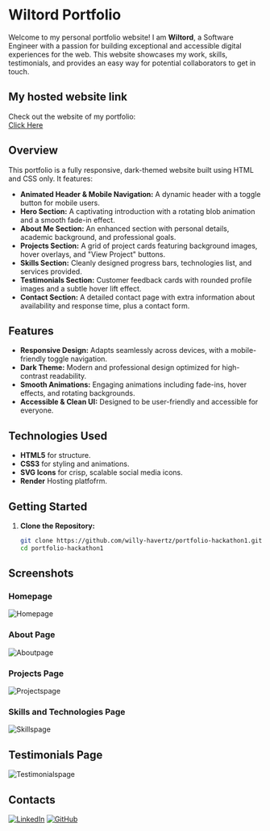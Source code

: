 # Wiltord  Portfolio

Welcome to my personal portfolio website! I am **Wiltord**, a Software Engineer with a passion for building exceptional and accessible digital experiences for the web. This website showcases my work, skills, testimonials, and provides an easy way for potential collaborators to get in touch.
## My hosted website link

Check out the website of my portfolio:  
[Click Here](https://portfolio-hackathon1.onrender.com)

## Overview

This portfolio is a fully responsive, dark-themed website built using HTML and CSS only. It features:

- **Animated Header & Mobile Navigation:** A dynamic header with a toggle button for mobile users.
- **Hero Section:** A captivating introduction with a rotating blob animation and a smooth fade-in effect.
- **About Me Section:** An enhanced section with personal details, academic background, and professional goals.
- **Projects Section:** A grid of project cards featuring background images, hover overlays, and "View Project" buttons.
- **Skills Section:** Cleanly designed progress bars, technologies list, and services provided.
- **Testimonials Section:** Customer feedback cards with rounded profile images and a subtle hover lift effect.
- **Contact Section:** A detailed contact page with extra information about availability and response time, plus a contact form.

## Features

- **Responsive Design:** Adapts seamlessly across devices, with a mobile-friendly toggle navigation.
- **Dark Theme:** Modern and professional design optimized for high-contrast readability.
- **Smooth Animations:** Engaging animations including fade-ins, hover effects, and rotating backgrounds.
- **Accessible & Clean UI:** Designed to be user-friendly and accessible for everyone.

## Technologies Used

- **HTML5** for structure.
- **CSS3** for styling and animations.
- **SVG Icons** for crisp, scalable social media icons.
- **Render** Hosting platfofrm.

## Getting Started

1. **Clone the Repository:**

   ```bash
   git clone https://github.com/willy-havertz/portfolio-hackathon1.git
   cd portfolio-hackathon1

## Screenshots

### Homepage
![Homepage](assets/screenshots/home.png)
### About Page
![Aboutpage](assets/screenshots/about.png)
### Projects Page
![Projectspage](assets/screenshots/projects.png)
### Skills and Technologies Page
![Skillspage](assets/screenshots/skills%20&%20tech.png)
## Testimonials Page
![Testimonialspage](assets/screenshots/testimonials.png)

## Contacts

[![LinkedIn](https://img.shields.io/badge/LinkedIn-Profile-blue?logo=linkedin&style=for-the-badge)](https://www.linkedin.com/in/wiltord-ichingwa)
[![GitHub](https://img.shields.io/badge/GitHub-Profile-black?logo=github&style=for-the-badge)](https://github.com/willy-havertz)

